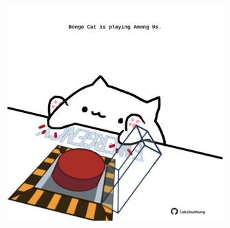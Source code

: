 <!-- built at 31/12/2022, 18:01:06 UTC -->
<p align="center">
  <img width="500" height="500" src="./ReadmeImage.svg">
</p>
